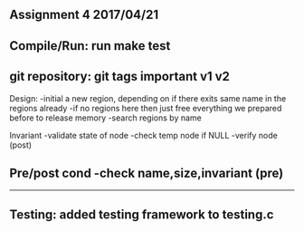Assignment 4 2017/04/21
-------------------
Compile/Run:
run
	make
	test
-------------------
git repository:
git tags
	important
	v1
	v2
-------------------
Design:
-initial a new region, depending on if there exits same name in the regions already
-if no regions here then just free everything we prepared before to release memory
-search regions by name

Invariant
-validate state of node
-check temp node if NULL
-verify node (post)

Pre/post cond
-check name,size,invariant (pre)
- 
-------------------
Testing:
added testing framework to testing.c
-------------------
